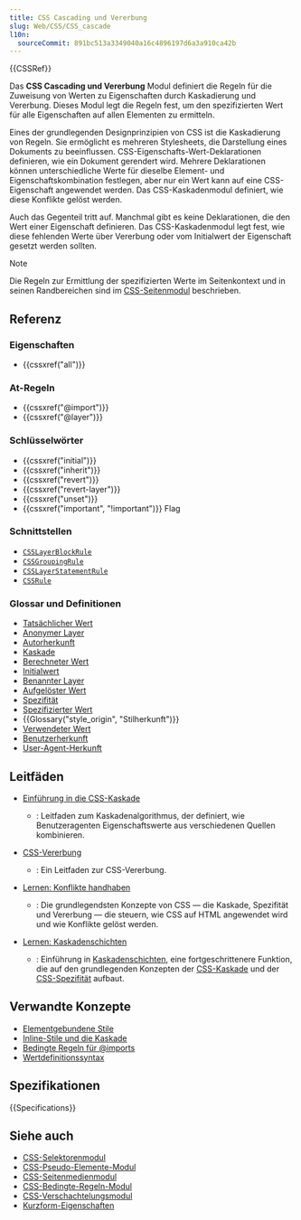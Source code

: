```yaml
---
title: CSS Cascading und Vererbung
slug: Web/CSS/CSS_cascade
l10n:
  sourceCommit: 891bc513a3349040a16c4896197d6a3a910ca42b
---
```


{{CSSRef}}

Das **CSS Cascading und Vererbung** Modul definiert die Regeln für die Zuweisung von Werten zu Eigenschaften durch Kaskadierung und Vererbung. Dieses Modul legt die Regeln fest, um den spezifizierten Wert für alle Eigenschaften auf allen Elementen zu ermitteln.

Eines der grundlegenden Designprinzipien von CSS ist die Kaskadierung von Regeln. Sie ermöglicht es mehreren Stylesheets, die Darstellung eines Dokuments zu beeinflussen. CSS-Eigenschafts-Wert-Deklarationen definieren, wie ein Dokument gerendert wird. Mehrere Deklarationen können unterschiedliche Werte für dieselbe Element- und Eigenschaftskombination festlegen, aber nur ein Wert kann auf eine CSS-Eigenschaft angewendet werden. Das CSS-Kaskadenmodul definiert, wie diese Konflikte gelöst werden.

Auch das Gegenteil tritt auf. Manchmal gibt es keine Deklarationen, die den Wert einer Eigenschaft definieren. Das CSS-Kaskadenmodul legt fest, wie diese fehlenden Werte über Vererbung oder vom Initialwert der Eigenschaft gesetzt werden sollten.

> [!NOTE]
> Die Regeln zur Ermittlung der spezifizierten Werte im Seitenkontext und in seinen Randbereichen sind im [CSS-Seitenmodul](/de/docs/Web/CSS/CSS_paged_media) beschrieben.

## Referenz

### Eigenschaften

- {{cssxref("all")}}

### At-Regeln

- {{cssxref("@import")}}
- {{cssxref("@layer")}}

### Schlüsselwörter

- {{cssxref("initial")}}
- {{cssxref("inherit")}}
- {{cssxref("revert")}}
- {{cssxref("revert-layer")}}
- {{cssxref("unset")}}
- {{cssxref("important", "!important")}} Flag

### Schnittstellen

- [`CSSLayerBlockRule`](/de/docs/Web/API/CSSLayerBlockRule)
- [`CSSGroupingRule`](/de/docs/Web/API/CSSGroupingRule)
- [`CSSLayerStatementRule`](/de/docs/Web/API/CSSLayerStatementRule)
- [`CSSRule`](/de/docs/Web/API/CSSRule)

### Glossar und Definitionen

- [Tatsächlicher Wert](/de/docs/Web/CSS/CSS_cascade/actual_value)
- [Anonymer Layer](/de/docs/Learn_web_development/Core/Styling_basics/Cascade_layers#the_layer_block_at-rule_for_named_and_anonymous_layers)
- [Autorherkunft](/de/docs/Web/CSS/CSS_cascade/Cascade#author_stylesheets)
- [Kaskade](/de/docs/Web/CSS/CSS_cascade/Cascade)
- [Berechneter Wert](/de/docs/Web/CSS/CSS_cascade/computed_value)
- [Initialwert](/de/docs/Web/CSS/CSS_cascade/initial_value)
- [Benannter Layer](/de/docs/Learn_web_development/Core/Styling_basics/Cascade_layers#the_layer_statement_at-rule_for_named_layers)
- [Aufgelöster Wert](/de/docs/Web/CSS/resolved_value)
- [Spezifität](/de/docs/Web/CSS/CSS_cascade/Specificity)
- [Spezifizierter Wert](/de/docs/Web/CSS/CSS_cascade/specified_value)
- {{Glossary("style_origin", "Stilherkunft")}}
- [Verwendeter Wert](/de/docs/Web/CSS/CSS_cascade/used_value)
- [Benutzerherkunft](/de/docs/Web/CSS/CSS_cascade/Cascade#user_stylesheets)
- [User-Agent-Herkunft](/de/docs/Web/CSS/CSS_cascade/Cascade#user-agent_stylesheets)

## Leitfäden

- [Einführung in die CSS-Kaskade](/de/docs/Web/CSS/CSS_cascade/Cascade)

  - : Leitfaden zum Kaskadenalgorithmus, der definiert, wie Benutzeragenten Eigenschaftswerte aus verschiedenen Quellen kombinieren.

- [CSS-Vererbung](/de/docs/Web/CSS/CSS_cascade/Inheritance)

  - : Ein Leitfaden zur CSS-Vererbung.

- [Lernen: Konflikte handhaben](/de/docs/Learn_web_development/Core/Styling_basics/Handling_conflicts)

  - : Die grundlegendsten Konzepte von CSS — die Kaskade, Spezifität und Vererbung — die steuern, wie CSS auf HTML angewendet wird und wie Konflikte gelöst werden.

- [Lernen: Kaskadenschichten](/de/docs/Learn_web_development/Core/Styling_basics/Cascade_layers)

  - : Einführung in [Kaskadenschichten](/de/docs/Web/CSS/@layer), eine fortgeschrittenere Funktion, die auf den grundlegenden Konzepten der [CSS-Kaskade](/de/docs/Web/CSS/CSS_cascade/Cascade) und der [CSS-Spezifität](/de/docs/Web/CSS/CSS_cascade/Specificity) aufbaut.

## Verwandte Konzepte

- [Elementgebundene Stile](/de/docs/Web/HTML/Global_attributes/style)
- [Inline-Stile und die Kaskade](/de/docs/Web/CSS/CSS_cascade/Cascade#inline_styles)
- [Bedingte Regeln für @imports](/de/docs/Web/CSS/@import#importing_css_rules_conditional_on_media_queries)
- [Wertdefinitionssyntax](/de/docs/Web/CSS/CSS_Values_and_Units/Value_definition_syntax)

## Spezifikationen

{{Specifications}}

## Siehe auch

- [CSS-Selektorenmodul](/de/docs/Web/CSS/CSS_selectors)
- [CSS-Pseudo-Elemente-Modul](/de/docs/Web/CSS/CSS_pseudo-elements)
- [CSS-Seitenmedienmodul](/de/docs/Web/CSS/CSS_paged_media)
- [CSS-Bedingte-Regeln-Modul](/de/docs/Web/CSS/CSS_conditional_rules)
- [CSS-Verschachtelungsmodul](/de/docs/Web/CSS/CSS_nesting)
- [Kurzform-Eigenschaften](/de/docs/Web/CSS/Shorthand_properties)
